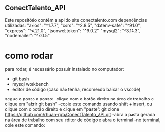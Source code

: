 ## ConectTalento_API
Este repositório contém a api do site conectalento.com
dependências utilizadas:
"axios": "^1.7.7",
"cors": "^2.8.5",
        "dotenv-safe": "^9.1.0",
        "express": "^4.21.0",
        "jsonwebtoken": "^9.0.2",
        "mysql2": "^3.14.3",
        "nodemailer": "^7.0.5"

# como rodar
para rodar, é necessário possuir instalado no computador:
- git bash
- mysql workbench
- editor de código (caso não tenha, recomendo baixar o vscode)

segue o passo a passo:
-clique com o botão direito na área de trabalho e clique em "abrir git bash"
-copie este comando usando shift + insert, ou clique com o botão direito e clique em "paste": git clone https://github.com/rhuan-rgb/ConectTalento_API.git
-abra a pasta gerada na área de trabalho com seu editor de código e abra o terminal
-no terminal, cole este comando: 
